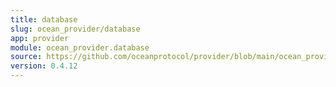 ```yaml
---
title: database
slug: ocean_provider/database
app: provider
module: ocean_provider.database
source: https://github.com/oceanprotocol/provider/blob/main/ocean_provider/database.py
version: 0.4.12
---
```

